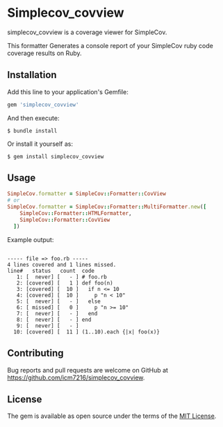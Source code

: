 # Simplecov_covview

simplecov_covview is a coverage viewer for SimpleCov.

This formatter Generates a console report of your SimpleCov ruby code coverage results on Ruby.


## Installation

Add this line to your application's Gemfile:

```ruby
gem 'simplecov_covview'
```

And then execute:

    $ bundle install

Or install it yourself as:

    $ gem install simplecov_covview

## Usage

```ruby
SimpleCov.formatter = SimpleCov::Formatter::CovView
# or
SimpleCov.formatter = SimpleCov::Formatter::MultiFormatter.new([
    SimpleCov::Formatter::HTMLFormatter,
    SimpleCov::Formatter::CovView
  ])
```

Example output:

```text

----- file => foo.rb -----
4 lines covered and 1 lines missed.
line#   status   count  code
   1: [  never] [   - ] # foo.rb
   2: [covered] [   1 ] def foo(n)
   3: [covered] [  10 ]   if n <= 10
   4: [covered] [  10 ]     p "n < 10"
   5: [  never] [   - ]   else
   6: [ missed] [   0 ]     p "n >= 10"
   7: [  never] [   - ]   end
   8: [  never] [   - ] end
   9: [  never] [   - ]
  10: [covered] [  11 ] (1..10).each {|x| foo(x)}
```

## Contributing

Bug reports and pull requests are welcome on GitHub at https://github.com/icm7216/simplecov_covview.

## License

The gem is available as open source under the terms of the [MIT License](https://opensource.org/licenses/MIT).
